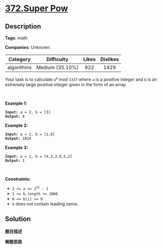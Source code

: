 # [372.Super Pow](https://leetcode.com/problems/super-pow/description/)

## Description

**Tags**: math

**Companies**: Unknown

| Category | Difficulty | Likes | Dislikes |
| :------: | :--------: | :---: | :------: |
| algorithms | Medium (35.10%) | 922 | 1429 |

<p>Your task is to calculate <code>a<sup>b</sup></code> mod <code>1337</code> where <code>a</code> is a positive integer and <code>b</code> is an extremely large positive integer given in the form of an array.</p>
<p>&nbsp;</p>
<p><strong class="example">Example 1:</strong></p>
<pre><code><strong>Input:</strong> a = 2, b = [3]
<strong>Output:</strong> 8</code></pre>
<p><strong class="example">Example 2:</strong></p>
<pre><code><strong>Input:</strong> a = 2, b = [1,0]
<strong>Output:</strong> 1024</code></pre>
<p><strong class="example">Example 3:</strong></p>
<pre><code><strong>Input:</strong> a = 1, b = [4,3,3,8,5,2]
<strong>Output:</strong> 1</code></pre>
<p>&nbsp;</p>
<p><strong>Constraints:</strong></p>
<ul>
  <li><code>1 &lt;= a &lt;= 2<sup>31</sup> - 1</code></li>
  <li><code>1 &lt;= b.length &lt;= 2000</code></li>
  <li><code>0 &lt;= b[i] &lt;= 9</code></li>
  <li><code>b</code> does not contain leading zeros.</li>
</ul>

## Solution

**题目描述**

**解题思路**
